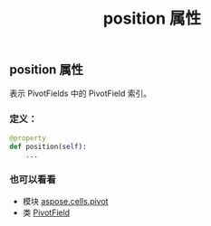 ﻿---
title: position 属性
second_title: Aspose.Cells for Python via .NET API 参考资料
description:
type: docs
weight: 500
url: /zh/python-net/aspose.cells.pivot/pivotfield/position/
is_root: false
---
## position 属性

表示 PivotFields 中的 PivotField 索引。
### 定义：
```python
@property
def position(self):
    ...
```

### 也可以看看
* 模块 [aspose.cells.pivot](../../)
* 类 [PivotField](/cells/zh/python-net/aspose.cells.pivot/pivotfield)
